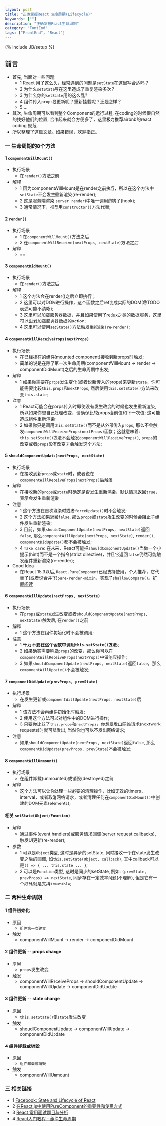 ```yaml
---
layout: post
title: "正确掌握React 生命周期(Lifecycle)"
keywords: [""]
description: "正确掌握React生命周期"
category: "FontEnd"
tags: ["FrontEnd", "React"]
---
```


{% include JB/setup %}

## 前言
* 首先, 当面对一些问题:
  * 1 React 用了这么久，经常遇到的问题是`setState`在这里写合适吗？
  * 2 为什么`setState`写在这里造成了重复渲染多次？
  * 3 为什么你的`setState`用的这么乱?
  * 4 组件传入`props`是更新呢？重新挂载呢？还是怎样？
  * 5 ...
* 其次, 生命周期可以看到整个Component的运行过程, 在coding的时候很自然的找好他们的位置, 合作起来就会方便多了，这里极力推荐airbnb的react coding 规范.
* 所以整理了这篇文章。如果错误，欢迎指正。

### 一 生命周期的8个方法

#### 1 `componentWillMount()`
* 执行场景
  * 在`render()`方法之前
* 解释
  * 1 因为componentWillMount是在render之前执行，所以在这个方法中`setState`不会发生重新渲染(re-render);
  * 2 这是服务端渲染(`server render`)中唯一调用的钩子(hook);
  * 3 通常情况下，推荐用`constructor()`方法代替;

#### 2 `render()`
* 执行场景
  * 1 在`componentWillMount()`方法之后
  * 2 在`componentWillReceive(nextProps, nextState)`方法之后
* 解释
  * ==

#### 3 `componentDidMount()`
* 执行场景
  * 在`render()`方法之后
* 解释
  * 1 这个方法会在render()之后立即执行；
  * 2 这里可以对DOM进行操作，这个函数之后ref变成实际的DOM(@TODO 表述可能不清晰);
  * 3 这里可以加载服务器数据，并且如果使用了redux之类的数据服务，这里可以出发加载服务器数据的action;
  * 4 这里可以使用`setState()`方法触发`重新渲染(re-render)`;

#### 4 `componentWillReceiveProps(nextProps)`
* 执行场景
  * 在已经挂在的组件(mounted component)接收到新props时触发;
  * 简单的说是在除了第一次生命周期(componentWillMount -> render -> componentDidMount)之后的生命周期中出发;
* 解释
  * 1 如果你需要在`props`发生变化(或者说新传入的props)来更新`state`，你可能需要比较`this.props`和`nextProps`, 然后使用`this.setState()`方法来改变`this.state`;
* 注意
  * 1 React可能会在porps传入时即使没有发生改变的时候也发生重新渲染, 所以如果你想自己处理改变，请确保比较props当前值和下一次值; 这可能造成组件重新渲染;
  * 2 如果你只是调用`this.setState()`而不是从外部传入`props`, 那么不会触发`componentWillReceiveProps(nextProps)`函数；这就意味着: `this.setState()`方法不会触发`componentWillReceiveProps()`, `props`的改变或者`props`没有改变才会触发这个方法;

#### 5 `shouldComponentUpdate(nextProps, nextState)`
* 执行场景
  * 在接收到新`props`或`state`时，或者说在`componentWillReceiveProps(nextProps)`后触发 
* 解释
  * 在接收新的`props`或`state`时确定是否发生重新渲染，默认情况返回`true`，表示会发生重新渲染
* 注意
  * 1 这个方法在首次渲染时或者`forceUpdate()`时不会触发;
  * 2 这个方法如果返回`false`, 那么`props`或`state`发生改变的时候会阻止子组件发生重新渲染;
  * 3 目前，如果`shouldComponentUpdate(nextProps, nextState)`返回`false`, 那么`componentWillUpdate(nextProps, nextState)`, `render()`, `componentDidUpdate()`都不会被触发;
  * 4 `Take care`: 在未来，React可能把`shouldComponentUpdate()`当做一个小提示(hint)而不是一个指令(strict directive)，并且它返回`false`仍然可能触发组件重新渲染(re-render);
* Good Idea
  * 在React 15.3以后, `React.PureComponent`已经支持使用，个人推荐，它代替了(或者说合并了)`pure-render-mixin`，实现了`shallowCompare()`。[扩展阅读](http://www.zcfy.cc/article/why-and-how-to-use-purecomponent-in-react-js-60devs-2344.html)

#### 6 `componentWillUpdate(nextProps, nextState)`
* 执行场景
  * 在`props`或`state`发生改变或者`shouldComponentUpdate(nextProps, nextState)`触发后, 在`render()`之前
* 解释
  * 1 这个方法在组件初始化时不会被调用;
* 注意
  * 1 **千万不要在这个函数中调用`this.setState()`方法.**;
  * 2 如果确实需要响应`props`的改变，那么你可以在`componentWillReceiveProps(nextProps)`中做响应操作; 
  * 3 如果`shouldComponentUpdate(nextProps, nextState)`返回`false`，那么`componentWillUpdate()`不会被触发;

#### 7 `componentDidUpdate(prevProps, prevState)`
* 执行场景
  * 在发生更新或`componentWillUpdate(nextProps, nextState)`后
* 解释
  * 1 该方法不会再组件初始化时触发;
  * 2 使用这个方法可以对组件中的DOM进行操作;
  * 3 只要你比较了`this.props`和`nextProps`，你想要发出网络请求(nextwork requests)时就可以发出, 当然你也可以不发出网络请求;
* 注意
  * 如果`shouldComponentUpdate(nextProps, nextState)`返回`false`, 那么`componentDidUpdate(prevProps, prevState)`不会被触发;

#### 8 `componentWillUnmount()`
* 执行场景
  * 在组件卸载(unmounted)或销毁(destroyed)之前
* 解释
  * 这个方法可以让你处理一些必要的清理操作，比如无效的timers、interval，或者取消网络请求，或者清理任何在`componentDidMount()`中创建的DOM元素(elements);

#### 相关 `setState(Object/Function)`
* 解释
  * 通过事件(event handlers)或服务请求回调(server request callbacks), 触发UI更新(re-render);
* 参数
  * 1 可以是`Object`类型, 这时是异步的setState, 同时接收一个在state发生改变之后的回调, 如`this.setState(Object, callback)`, 其中callback可以是`() => { ... this.state ... }`;
  * 2 可以是`Function`类型, 这时是同步的setState, 例如: `(prevState, prevProps) => nextState`, 同步存在一定效率问题(不理解), 但是它有一个好处就是支持`Immutable`;

### 二 两种生命周期

#### 1 组件初始化
* 原因
  * `组件第一次建立`
* 触发
  * componentWillMount -> render -> componentDidMount

#### 2 组件更新 -- props change
* 原因
  * `props`发生改变
* 触发
  * componentWillReceiveProps -> shouldComponentUpdate -> componentWillUpdate -> componentDidUpdate

#### 3 组件更新 -- state change
* 原因
  * `this.setState()`使`state`发生改变
* 触发
  * shoudlComponentUpdate -> componentWillUpdate -> componentDidUpdate

#### 4 组件卸载或销毁
* 原因
  * `组件卸载或销毁`
* 触发
  * componentWillUnmount

### 三 相关链接
* 1 [Facebook: State and Lifecycle of React](https://facebook.github.io/react/docs/state-and-lifecycle.html#adding-lifecycle-methods-to-a-class)
* 2 [在React.js中使用PureComponent的重要性和使用方式](http://www.zcfy.cc/article/why-and-how-to-use-purecomponent-in-react-js-60devs-2344.html)
* 3 [React 常用面试题目与分析](https://zhuanlan.zhihu.com/p/24856035?utm_medium=social&utm_source=wechat_session)
* 4 [React入门教程 - 组件生命周期](https://fraserxu.me/2014/08/31/react-component-lifecycle/)
